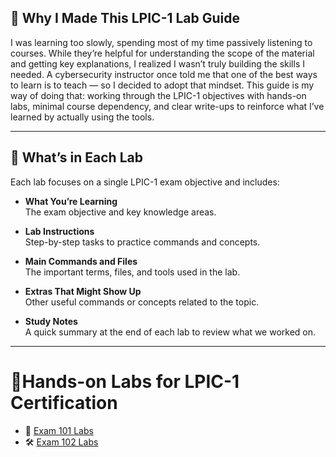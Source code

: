 ## 🧠 Why I Made This LPIC-1 Lab Guide

I was learning too slowly, spending most of my time passively listening to courses. While they’re helpful for understanding the scope of the material and getting key explanations, I realized I wasn’t truly building the skills I needed. A cybersecurity instructor once told me that one of the best ways to learn is to teach — so I decided to adopt that mindset. This guide is my way of doing that: working through the LPIC-1 objectives with hands-on labs, minimal course dependency, and clear write-ups to reinforce what I’ve learned by actually using the tools.

---

## 🧪 What’s in Each Lab

Each lab focuses on a single LPIC-1 exam objective and includes:

- **What You’re Learning**  
  The exam objective and key knowledge areas.

- **Lab Instructions**  
  Step-by-step tasks to practice commands and concepts.

- **Main Commands and Files**  
  The important terms, files, and tools used in the lab.

- **Extras That Might Show Up**  
  Other useful commands or concepts related to the topic.

- **Study Notes**  
  A quick summary at the end of each lab to review what we worked on.
***
  # 🧪Hands-on Labs for LPIC-1 Certification

- 🔧 [Exam 101 Labs](https://github.com/Jose01000111/LPIC-1-101-lab-study-guide.git)
- 🛠️ [Exam 102 Labs](#exam-102-labs)

